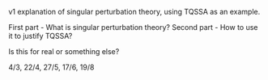 v1 explanation of singular perturbation theory, using TQSSA as an example.

First part - What is singular perturbation theory?
Second part - How to use it to justify TQSSA?

Is this for real or something else?

4/3, 22/4, 27/5, 17/6, 19/8
